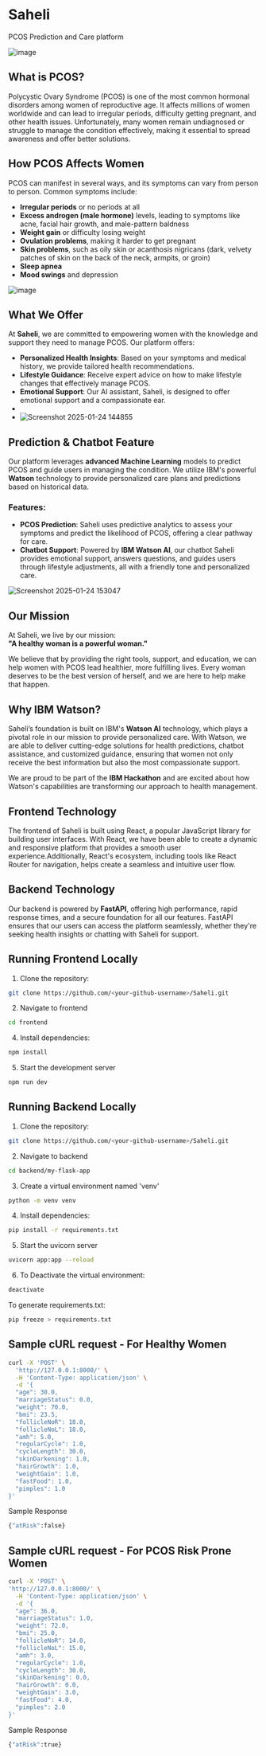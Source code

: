 # Saheli
PCOS Prediction and Care platform

![image](https://github.com/user-attachments/assets/d477913b-7053-48f1-9ca7-976d7537a6af)


## What is PCOS?

Polycystic Ovary Syndrome (PCOS) is one of the most common hormonal disorders among women of reproductive age. It affects millions of women worldwide and can lead to irregular periods, difficulty getting pregnant, and other health issues. Unfortunately, many women remain undiagnosed or struggle to manage the condition effectively, making it essential to spread awareness and offer better solutions.

## How PCOS Affects Women

PCOS can manifest in several ways, and its symptoms can vary from person to person. Common symptoms include:

- **Irregular periods** or no periods at all
- **Excess androgen (male hormone)** levels, leading to symptoms like acne, facial hair growth, and male-pattern baldness
- **Weight gain** or difficulty losing weight
- **Ovulation problems**, making it harder to get pregnant
- **Skin problems**, such as oily skin or acanthosis nigricans (dark, velvety patches of skin on the back of the neck, armpits, or groin)
- **Sleep apnea**
- **Mood swings** and depression

![image](https://github.com/user-attachments/assets/197a298c-78cd-4b1b-9631-f56b15dff50f)


## What We Offer

At **Saheli**, we are committed to empowering women with the knowledge and support they need to manage PCOS. Our platform offers:

- **Personalized Health Insights**: Based on your symptoms and medical history, we provide tailored health recommendations.
- **Lifestyle Guidance**: Receive expert advice on how to make lifestyle changes that effectively manage PCOS.
- **Emotional Support**: Our AI assistant, Saheli, is designed to offer emotional support and a compassionate ear.
- 
- ![Screenshot 2025-01-24 144855](https://github.com/user-attachments/assets/598decc3-55b3-41ef-8416-3c324f8c48d0)

## Prediction & Chatbot Feature

Our platform leverages **advanced Machine Learning** models to predict PCOS and guide users in managing the condition. We utilize IBM's powerful **Watson** technology to provide personalized care plans and predictions based on historical data.

### Features:
- **PCOS Prediction**: Saheli uses predictive analytics to assess your symptoms and predict the likelihood of PCOS, offering a clear pathway for care.
- **Chatbot Support**: Powered by **IBM Watson AI**, our chatbot Saheli provides emotional support, answers questions, and guides users through lifestyle adjustments, all with a friendly tone and personalized care.

![Screenshot 2025-01-24 153047](https://github.com/user-attachments/assets/6d529cce-c803-4090-a2c7-3816145f96f8)

## Our Mission

At Saheli, we live by our mission:  
**"A healthy woman is a powerful woman."**

We believe that by providing the right tools, support, and education, we can help women with PCOS lead healthier, more fulfilling lives. Every woman deserves to be the best version of herself, and we are here to help make that happen.

## Why IBM Watson?

Saheli’s foundation is built on IBM's **Watson AI** technology, which plays a pivotal role in our mission to provide personalized care. With Watson, we are able to deliver cutting-edge solutions for health predictions, chatbot assistance, and customized guidance, ensuring that women not only receive the best information but also the most compassionate support. 

We are proud to be part of the **IBM Hackathon** and are excited about how Watson's capabilities are transforming our approach to health management.

## Frontend Technology

The frontend of Saheli is built using React, a popular JavaScript library for building user interfaces. With React, we have been able to create a dynamic and responsive platform that provides a smooth user experience.Additionally, React's ecosystem, including tools like React Router for navigation, helps create a seamless and intuitive user flow.


## Backend Technology

Our backend is powered by **FastAPI**, offering high performance, rapid response times, and a secure foundation for all our features. FastAPI ensures that our users can access the platform seamlessly, whether they're seeking health insights or chatting with Saheli for support.

## Running Frontend Locally

1. Clone the repository:

```bash
git clone https://github.com/<your-github-username>/Saheli.git
```
2. Navigate to frontend
   
```bash
cd frontend
```

4. Install dependencies:
```bash
npm install
```

5. Start the development server
```bash
npm run dev
```

## Running Backend Locally

1. Clone the repository:

```bash
git clone https://github.com/<your-github-username>/Saheli.git
```
2. Navigate to backend
   
```bash
cd backend/my-flask-app
```

3. Create a virtual environment named 'venv'
```bash
python -m venv venv
```

4. Install dependencies:
```bash
pip install -r requirements.txt
```

5. Start the uvicorn server
```bash
uvicorn app:app --reload
```

6. To Deactivate the virtual environment:
```bash
deactivate
```
To generate requirements.txt:
```bash
pip freeze > requirements.txt
```
## Sample cURL request - For Healthy Women
```bash
curl -X 'POST' \
  'http://127.0.0.1:8000/' \
  -H 'Content-Type: application/json' \
  -d '{
  "age": 30.0,
  "marriageStatus": 0.0,
  "weight": 70.0,
  "bmi": 23.5,
  "follicleNoR": 18.0,
  "follicleNoL": 18.0,
  "amh": 5.0,
  "regularCycle": 1.0,
  "cycleLength": 30.0,
  "skinDarkening": 1.0,
  "hairGrowth": 1.0,
  "weightGain": 1.0,
  "fastFood": 1.0,
  "pimples": 1.0
}'
```
Sample Response
```bash
{"atRisk":false}
```
## Sample cURL request - For PCOS Risk Prone Women
```bash
curl -X 'POST' \
'http://127.0.0.1:8000/' \
  -H 'Content-Type: application/json' \
  -d '{
  "age": 36.0,
  "marriageStatus": 1.0,
  "weight": 72.0,
  "bmi": 25.0,
  "follicleNoR": 14.0,
  "follicleNoL": 15.0,
  "amh": 3.0,
  "regularCycle": 1.0,
  "cycleLength": 30.0,
  "skinDarkening": 0.0,
  "hairGrowth": 0.0,
  "weightGain": 3.0,
  "fastFood": 4.0,
  "pimples": 2.0
}'
```
Sample Response
```bash
{"atRisk":true}
```






